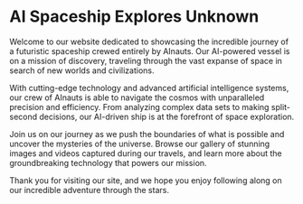 <!--
Write me markdown content of website with wallpaper:

"A futuristic spaceship crewed entirely by AInauts, traveling through the vast expanse of space on a mission of discovery."

The header of the page should not be copy of the text but rather a real content of the website which is using this wallpaper.
-->

<!--font:Roboto-->

# AI Spaceship Explores Unknown

Welcome to our website dedicated to showcasing the incredible journey of a futuristic spaceship crewed entirely by AInauts. Our AI-powered vessel is on a mission of discovery, traveling through the vast expanse of space in search of new worlds and civilizations.

With cutting-edge technology and advanced artificial intelligence systems, our crew of AInauts is able to navigate the cosmos with unparalleled precision and efficiency. From analyzing complex data sets to making split-second decisions, our AI-driven ship is at the forefront of space exploration.

Join us on our journey as we push the boundaries of what is possible and uncover the mysteries of the universe. Browse our gallery of stunning images and videos captured during our travels, and learn more about the groundbreaking technology that powers our mission.

Thank you for visiting our site, and we hope you enjoy following along on our incredible adventure through the stars.
